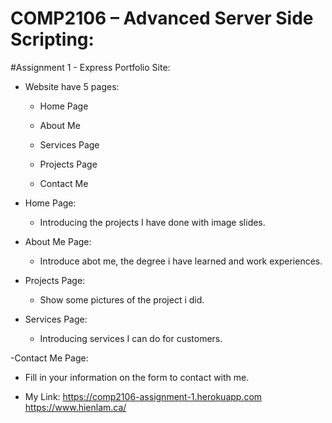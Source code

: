
# COMP2106 – Advanced Server Side Scripting:
#Assignment 1 - Express Portfolio Site:


- Website have 5 pages:

  - Home Page

  - About Me

  - Services Page
  
  - Projects Page

  - Contact Me

- Home Page:

  - Introducing the projects I have done with image slides.

- About Me Page:

  - Introduce abot me, the degree i have learned and work experiences.

- Projects Page:

  - Show some pictures of the project i did.

- Services Page:

  - Introducing services I can do for customers.

-Contact Me Page:

  - Fill in your information on the form to contact with me.


- My Link: https://comp2106-assignment-1.herokuapp.com
           https://www.hienlam.ca/


